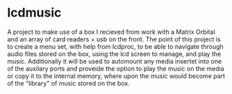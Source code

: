 lcdmusic
========
A project to make use of a box I recieved from work with a Matrix Orbital and an array of card readers + usb on the front. The point of this project is to create a menu set, with help from lcdproc, to be able to navigate through audio files stored on the box, using the lcd screen to manage, and play the music. Additionally it will be used to automount any media insertet into one of the auxilary ports and proveide the option to play the music on the media or copy it to the internal memory, where upon the music would become part of the "library" of music stored on the box.
